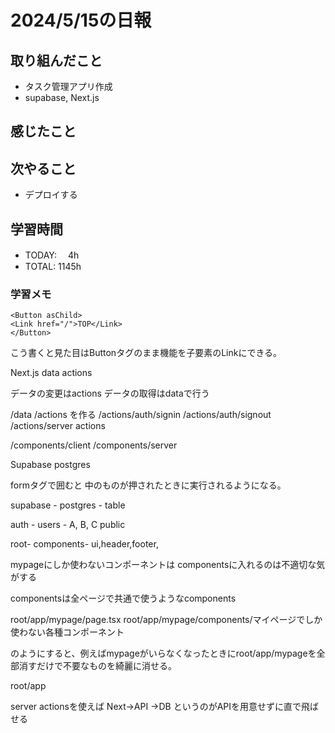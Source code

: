 # 2024/5/15の日報

## 取り組んだこと
- タスク管理アプリ作成
- supabase, Next.js

## 感じたこと

## 次やること
- デプロイする

## 学習時間
- TODAY: 　4h
- TOTAL: 1145h

### 学習メモ



```
<Button asChild>
<Link href="/">TOP</Link>
</Button>
```

こう書くと見た目はButtonタグのまま機能を子要素のLinkにできる。



Next.js
data
actions

データの変更はactions
データの取得はdataで行う

/data
/actions
を作る
/actions/auth/signin
/actions/auth/signout
/actions/server actions

/components/client
/components/server


Supabase
postgres


formタグで囲むと
中のものが押されたときに実行されるようになる。

supabase - postgres - 
table

auth - users - A, B, C
public


root- components- ui,header,footer,

mypageにしか使わないコンポーネントは
componentsに入れるのは不適切な気がする

componentsは全ページで共通で使うようなcomponents

root/app/mypage/page.tsx
root/app/mypage/components/マイページでしか使わない各種コンポーネント

のようにすると、例えばmypageがいらなくなったときにroot/app/mypageを全部消すだけで不要なものを綺麗に消せる。

root/app


server actionsを使えば
Next→API →DB
というのがAPIを用意せずに直で飛ばせる
